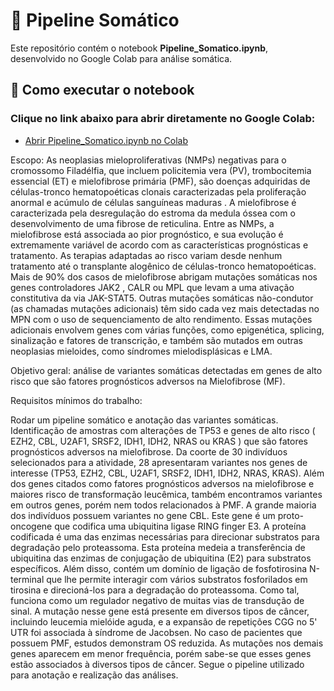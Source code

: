 # 🧬 Pipeline Somático

Este repositório contém o notebook **Pipeline_Somatico.ipynb**, desenvolvido no Google Colab para análise somática.

## 🚀 Como executar o notebook

### Clique no link abaixo para abrir diretamente no Google Colab:

- [Abrir Pipeline_Somatico.ipynb no Colab](https://colab.research.google.com/drive/15Uax-INdQc2A_MaLWOtYsx0zxpxi0YrH?usp=sharing)


Escopo: As neoplasias mieloproliferativas (NMPs) negativas para o cromossomo Filadélfia, que incluem policitemia vera (PV), trombocitemia essencial (ET) e mielofibrose primária (PMF), são doenças adquiridas de células-tronco hematopoéticas clonais caracterizadas pela proliferação anormal e acúmulo de células sanguíneas maduras . A mielofibrose é caracterizada pela desregulação do estroma da medula óssea com o desenvolvimento de uma fibrose de reticulina. Entre as NMPs, a mielofibrose está associada ao pior prognóstico, e sua evolução é extremamente variável de acordo com as características prognósticas e tratamento. As terapias adaptadas ao risco variam desde nenhum tratamento até o transplante alogênico de células-tronco hematopoéticas. Mais de 90% dos casos de mielofibrose abrigam mutações somáticas nos genes controladores JAK2 , CALR ou MPL que levam a uma ativação constitutiva da via JAK-STAT5. Outras mutações somáticas não-condutor (as chamadas mutações adicionais) têm sido cada vez mais detectadas no MPN com o uso de sequenciamento de alto rendimento. Essas mutações adicionais envolvem genes com várias funções, como epigenética, splicing, sinalização e fatores de transcrição, e também são mutados em outras neoplasias mieloides, como síndromes mielodisplásicas e LMA.

Objetivo geral: análise de variantes somáticas detectadas em genes de alto risco que são fatores prognósticos adversos na Mielofibrose (MF).

Requisitos mínimos do trabalho:

Rodar um pipeline somático e anotação das variantes somáticas.
Identificação de amostras com alterações de TP53 e genes de alto risco ( EZH2, CBL, U2AF1, SRSF2, IDH1, IDH2, NRAS ou KRAS ) que são fatores prognósticos adversos na mielofibrose.
Da coorte de 30 indivíduos selecionados para a atividade, 28 apresentaram variantes nos genes de interesse (TP53, EZH2, CBL, U2AF1, SRSF2, IDH1, IDH2, NRAS, KRAS). Além dos genes citados como fatores prognósticos adversos na mielofibrose e maiores risco de transformação leucêmica, também encontramos variantes em outros genes, porém nem todos relacionados à PMF. A grande maioria dos indivíduos possuem variantes no gene CBL. Este gene é um proto-oncogene que codifica uma ubiquitina ligase RING finger E3. A proteína codificada é uma das enzimas necessárias para direcionar substratos para degradação pelo proteassoma. Esta proteína medeia a transferência de ubiquitina das enzimas de conjugação de ubiquitina (E2) para substratos específicos. Além disso, contém um domínio de ligação de fosfotirosina N-terminal que lhe permite interagir com vários substratos fosforilados em tirosina e direcioná-los para a degradação do proteassoma. Como tal, funciona como um regulador negativo de muitas vias de transdução de sinal. A mutação nesse gene está presente em diversos tipos de câncer, incluindo leucemia mielóide aguda, e a expansão de repetições CGG no 5' UTR foi associada à síndrome de Jacobsen. No caso de pacientes que possuem PMF, estudos demonstram OS reduzida. As mutações nos demais genes aparecem em menor frequência, porém sabe-se que esses genes estão associados à diversos tipos de câncer. Segue o pipeline utilizado para anotação e realização das análises. 
